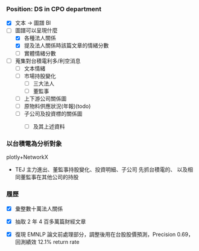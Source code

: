 ### Position: DS in CPO department

- [x] 文本 -> 圖譜 BI
- [ ] 圖譜可以呈現什麼
  - [x] 各種法人關係
  - [x] 提及法人關係時該篇文章的情緒分數
  - [ ] 實體情緒分數
- [ ] 蒐集對台積電利多/利空消息
  - [ ] 文本情緒
  - [ ] 市場持股變化
    - [ ] 三大法人
    - [ ] 董監事
  - [ ] 上下游公司關係圖
  - [ ] 原物料供應狀況(年報)(todo)
  - [ ] 子公司及投資標的關係圖
    - [ ] 及其上述資料


### 以台積電為分析對象

plotly+NetworkX
- TEJ 主力進出、董監事持股變化、投資明細、子公司 先抓台積電的、 以及相同董監事在其他公司的持股


### 履歷

- [x] 彙整數十萬法人關係
- [x] 抽取 2 年 4 百多萬篇財經文章
- [x] 復現 EMNLP 論文前處理部分，調整後用在台股股價預測，Precision 0.69，回測績效 12.1% return rate

